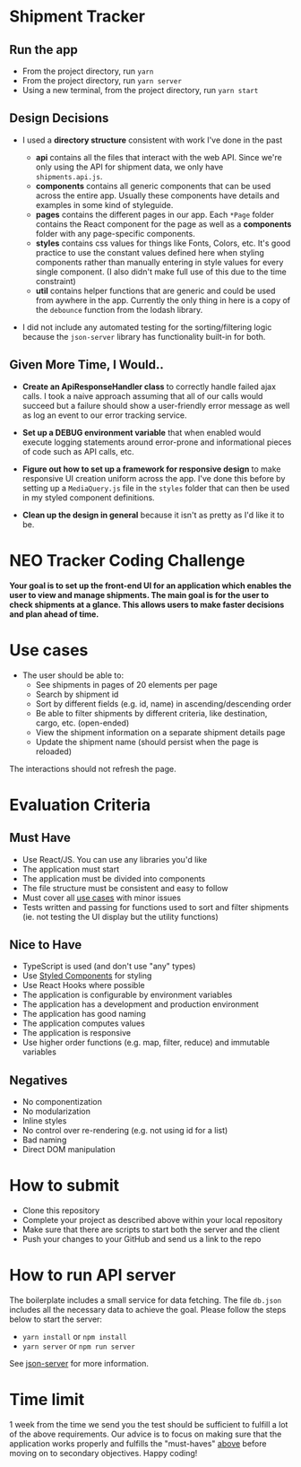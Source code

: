 # Shipment Tracker

## Run the app
- From the project directory, run `yarn`
- From the project directory, run `yarn server`
- Using a new terminal, from the project directory, run `yarn start`

## Design Decisions

- I used a **directory structure** consistent with work I've done in the past
  - **api** contains all the files that interact with the web API. Since we're only using the API for shipment data, we only have `shipments.api.js`.
  - **components** contains all generic components that can be used across the entire app. Usually these components have details and examples in some kind of styleguide.
  - **pages** contains the different pages in our app. Each `*Page` folder contains the React component for the page as well as a **components** folder with any page-specific components.
  - **styles** contains css values for things like Fonts, Colors, etc. It's good practice to use the constant values defined here when styling components rather than manually entering in style values for every single component. (I also didn't make full use of this due to the time constraint)
  - **util** contains helper functions that are generic and could be used from aywhere in the app. Currently the only thing in here is a copy of the `debounce` function from the lodash library.

- I did not include any automated testing for the sorting/filtering logic because the `json-server` library has functionality built-in for both.

## Given More Time, I Would..

- **Create an ApiResponseHandler class** to correctly handle failed ajax calls. I took a naive approach assuming that all of our calls would succeed but a failure should show a user-friendly error message as well as log an event to our error tracking service.

- **Set up a DEBUG environment variable** that when enabled would execute logging statements around error-prone and informational pieces of code such as API calls, etc.

- **Figure out how to set up a framework for responsive design** to make responsive UI creation uniform across the app. I've done this before by setting up a `MediaQuery.js` file in the `styles` folder that can then be used in my styled component definitions.

- **Clean up the design in general** because it isn't as pretty as I'd like it to be.

# NEO Tracker Coding Challenge

**Your goal is to set up the front-end UI for an application which enables the user to view and manage shipments. The main goal is for the user to check shipments at a glance. This allows users to make faster decisions and plan ahead of time.**

# Use cases

- The user should be able to:
  - See shipments in pages of 20 elements per page
  - Search by shipment id
  - Sort by different fields (e.g. id, name) in ascending/descending order
  - Be able to filter shipments by different criteria, like destination, cargo, etc. (open-ended)
  - View the shipment information on a separate shipment details page
  - Update the shipment name (should persist when the page is reloaded)

The interactions should not refresh the page.

# Evaluation Criteria

## Must Have

- Use React/JS. You can use any libraries you'd like
- The application must start
- The application must be divided into components
- The file structure must be consistent and easy to follow
- Must cover all [use cases](README.md#use-cases) with minor issues
- Tests written and passing for functions used to sort and filter shipments (ie. not testing the UI display but the utility functions)

## Nice to Have

- TypeScript is used (and don't use "any" types)
- Use [Styled Components](https://styled-components.com/) for styling
- Use React Hooks where possible
- The application is configurable by environment variables
- The application has a development and production environment
- The application has good naming
- The application computes values
- The application is responsive
- Use higher order functions (e.g. map, filter, reduce) and immutable variables

## Negatives

- No componentization
- No modularization
- Inline styles
- No control over re-rendering (e.g. not using id for a list)
- Bad naming
- Direct DOM manipulation

# How to submit

- Clone this repository
- Complete your project as described above within your local repository
- Make sure that there are scripts to start both the server and the client
- Push your changes to your GitHub and send us a link to the repo

# How to run API server

The boilerplate includes a small service for data fetching. The file `db.json` includes all the necessary data to achieve the goal. Please follow the steps below to start the server:

- `yarn install` or `npm install`
- `yarn server` or `npm run server`

See [json-server](https://github.com/typicode/json-server) for more information.

# Time limit

1 week from the time we send you the test should be sufficient to fulfill a lot of the above requirements. Our advice is to focus on making sure that the application works properly and fulfills the "must-haves" [above](README.md#must-have) before moving on to secondary objectives. Happy coding!
